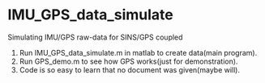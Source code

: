 # IMU_GPS_data_simulate
Simulating IMU/GPS raw-data for SINS/GPS coupled
1. Run IMU_GPS_data_simulate.m in matlab to create data(main program).
2. Run GPS_demo.m to see how GPS works(just for demonstration).
3. Code is so easy to learn that no document was given(maybe will).
